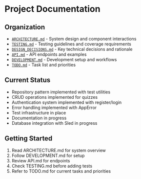# Project Documentation

## Organization

- [`ARCHITECTURE.md`](ARCHITECTURE.md) - System design and component interactions
- [`TESTING.md`](TESTING.md) - Testing guidelines and coverage requirements
- [`DESIGN_DECISIONS.md`](DESIGN_DECISIONS.md) - Key technical decisions and rationale
- [`API.md`](API.md) - API endpoints and examples
- [`DEVELOPMENT.md`](DEVELOPMENT.md) - Development setup and workflows
- [`TODO.md`](TODO.md) - Task list and priorities

## Current Status
- Repository pattern implemented with test utilities
- CRUD operations implemented for quizzes
- Authentication system implemented with register/login
- Error handling implemented with AppError
- Test infrastructure in place
- Documentation in progress
- Database integration with Sled in progress

## Getting Started

1. Read ARCHITECTURE.md for system overview
2. Follow DEVELOPMENT.md for setup
3. Review API.md for endpoints
4. Check TESTING.md before adding tests
5. Refer to TODO.md for current tasks and priorities
